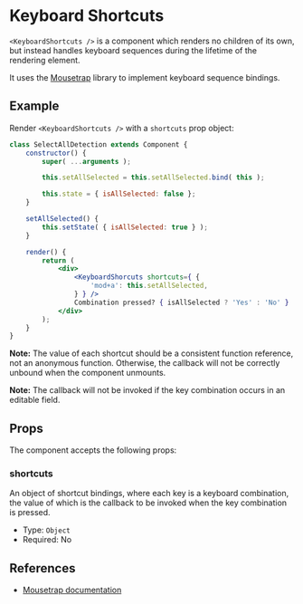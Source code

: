 Keyboard Shortcuts
==================

`<KeyboardShortcuts />` is a component which renders no children of its own, but instead handles keyboard sequences during the lifetime of the rendering element.

It uses the [Mousetrap](https://craig.is/killing/mice) library to implement keyboard sequence bindings.

## Example

Render `<KeyboardShortcuts />` with a `shortcuts` prop object:

```jsx
class SelectAllDetection extends Component {
	constructor() {
		super( ...arguments );

		this.setAllSelected = this.setAllSelected.bind( this );

		this.state = { isAllSelected: false };
	}

	setAllSelected() {
		this.setState( { isAllSelected: true } );
	}

	render() {
		return (
			<div>
				<KeyboardShorcuts shortcuts={ {
					'mod+a': this.setAllSelected,
				} } />
				Combination pressed? { isAllSelected ? 'Yes' : 'No' }
			</div>
		);
	}
}
```

__Note:__ The value of each shortcut should be a consistent function reference, not an anonymous function. Otherwise, the callback will not be correctly unbound when the component unmounts.

__Note:__ The callback will not be invoked if the key combination occurs in an editable field.

## Props

The component accepts the following props:

### shortcuts

An object of shortcut bindings, where each key is a keyboard combination, the value of which is the callback to be invoked when the key combination is pressed.

- Type: `Object`
- Required: No

## References

- [Mousetrap documentation](https://craig.is/killing/mice)
